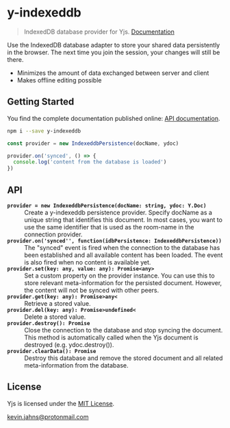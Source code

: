 # y-indexeddb

> IndexedDB database provider for Yjs. [Documentation](https://docs.yjs.dev/ecosystem/database-provider/y-indexeddb)

Use the IndexedDB database adapter to store your shared data persistently in
the browser. The next time you join the session, your changes will still be
there.

* Minimizes the amount of data exchanged between server and client
* Makes offline editing possible

## Getting Started

You find the complete documentation published online: [API documentation](https://docs.yjs.dev/ecosystem/database-provider/y-indexeddb).

```sh
npm i --save y-indexeddb
```

```js
const provider = new IndexeddbPersistence(docName, ydoc)

provider.on('synced', () => {
  console.log('content from the database is loaded')
})
```

## API

<dl>
  <b><code>provider = new IndexeddbPersistence(docName: string, ydoc: Y.Doc)</code></b>
  <dd>
Create a y-indexeddb persistence provider. Specify docName as a unique string
that identifies this document. In most cases, you want to use the same identifier
that is used as the room-name in the connection provider.
  </dd>
  <b><code>provider.on('synced'', function(idbPersistence: IndexeddbPersistence))</code></b>
  <dd>
The "synced" event is fired when the connection to the database has been established
and all available content has been loaded. The event is also fired when no content
is available yet.
  </dd>
  <b><code>provider.set(key: any, value: any): Promise&lt;any&gt;</code></b>
  <dd>
Set a custom property on the provider instance. You can use this to store relevant
meta-information for the persisted document. However, the content will not be
synced with other peers.
  </dd>
  <b><code>provider.get(key: any): Promise&gt;any&lt;</code></b>
  <dd>
Retrieve a stored value.
  </dd>
  <b><code>provider.del(key: any): Promise&gt;undefined&lt;</code></b>
  <dd>
Delete a stored value.
  </dd>
  <b><code>provider.destroy(): Promise</code></b>
  <dd>
Close the connection to the database and stop syncing the document. This method is
automatically called when the Yjs document is destroyed (e.g. ydoc.destroy()).
  </dd>
  <b><code>provider.clearData(): Promise</code></b>
  <dd>
Destroy this database and remove the stored document and all related meta-information
from the database.
  </dd>
</dl>

## License

Yjs is licensed under the [MIT License](./LICENSE).

<kevin.jahns@protonmail.com>

